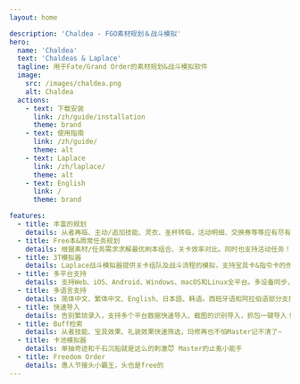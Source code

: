 ```yaml
---
layout: home

description: 'Chaldea - FGO素材规划＆战斗模拟'
hero:
  name: 'Chaldea'
  text: 'Chaldeas & Laplace'
  tagline: 用于Fate/Grand Order的素材规划&战斗模拟软件
  image:
    src: /images/chaldea.png
    alt: Chaldea
  actions:
    - text: 下载安装
      link: /zh/guide/installation
      theme: brand
    - text: 使用指南
      link: /zh/guide/
      theme: alt
    - text: Laplace
      link: /zh/laplace/
      theme: alt
    - text: English
      link: /
      theme: brand

features:
  - title: 丰富的规划
    details: 从者再临、主动/追加技能、灵衣、圣杯转临，活动明细、交换券等等应有尽有。
  - title: Free本&周常任务规划
    details: 根据素材/任务需求求解最优刷本组合、关卡效率对比。同时也支持活动任务！
  - title: 3T模拟器
    details: Laplace战斗模拟器提供关卡组队及战斗流程的模拟，支持宝具卡&指令卡的伤害、NP回收、星掉落计算。
  - title: 多平台支持
    details: 支持Web、iOS、Android、Windows、macOS和Linux全平台。多设备同步，手机电脑两不误。
  - title: 多语言支持
    details: 简体中文、繁体中文、English、日本語、韩语。西班牙语和阿拉伯语部分支持。
  - title: 快速导入
    details: 告别繁琐录入，支持多个平台数据快速导入、截图的识别导入，抓包一键导入！
  - title: Buff检索
    details: 从者技能、宝具效果、礼装效果快速筛选，玛修再也不怕Master记不清了~
  - title: 卡池模拟器
    details: 单抽奇迹和千石沉船就是这么的刺激😈 Master的止氪小能手
  - title: Freedom Order
    details: 愚人节接头小霸王，头也是free的
---
```

